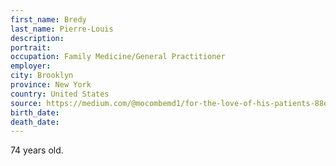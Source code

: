 ```yaml
---
first_name: Bredy
last_name: Pierre-Louis
description: 
portrait: 
occupation: Family Medicine/General Practitioner
employer: 
city: Brooklyn
province: New York
country: United States
source: https://medium.com/@mocombemd1/for-the-love-of-his-patients-88ef1c8a6035
birth_date: 
death_date: 
---
```


74 years old.